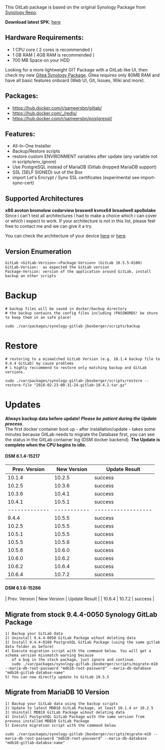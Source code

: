 This GitLab package is based on the original Synology Package from [Synology Repo](https://www.synology.com/de-de/dsm/packages/Docker-GitLab).

**Download latest SPK**: [here](https://github.com/jboxberger/synology-gitlab-jboxberger/releases)  

## Hardware Requirements:
- 1 CPU core ( 2 cores is recommended )
- 1 GB RAM ( 4GB RAM is recommended )
- 700 MB Space on your HDD

Looking for a more lightweight GIT Package with a GitLab like UI, then check my new [Gitea Synology Package](https://github.com/jboxberger/synology-gitea-jboxberger). Gitea requires only 80MB RAM and have all basic features onboard (Web UI, Git, Issues, Wiki and more).
 
## Packages:
- https://hub.docker.com/r/sameersbn/gitlab/
- https://hub.docker.com/_/redis/
- https://hub.docker.com/r/sameersbn/postgresql/

## Features: 
- All-In-One Installer
- Backup/Restore scripts
- restore custom ENVIRONMENT variables after update (any variable not in scripts/env_ignore)
- Use PostgreSQL instead of MariaDB (Gitlab dropped MariaDB support)
- SSL (SELF SIGNED) out of the Box
- import Let's Encrypt / Syno SSL certificates (experimental see import-syno-cert)
 
## Supported Architectures
**x86 avoton bromolow cedarview braswell kvmx64 broadwell apollolake**  
Since i can't test all architectures i had to make a choice which i can cover or which i expect to work. If your architecture is not in this list, please feel free to contact me and we can give it a try.  

You can check the architecture of your device [here](https://github.com/SynoCommunity/spksrc/wiki/Architecture-per-Synology-model) 
or [here](https://www.synology.com/en-us/knowledgebase/DSM/tutorial/General/What_kind_of_CPU_does_my_NAS_have).

## Version Enumeration
```
GitLab <GitLab-Version>-<Package-Version> (GitLab 10.5.5-0100)
GitLab-Version:  as expected the GitLab version
Package-Version: version of the application around GitLab, install backup an other scripts
```

# Backup
```
# backup files will be saved in docker/backup directory
# the backup contains the config files including !PASSWORDS! be shure to keep them in an safe place!

sudo ./var/packages/synology-gitlab-jboxberger/scripts/backup	
```
# Restore
```
# restoring to a mismatched GitLab Version (e.g. 10.1.4 backup file to 9.4.4 GitLab) my cause problems
# i highly reccommend to restore only matching backup and GitLab versions.
  
sudo ./var/packages/synology-gitlab-jboxberger/scripts/restore --restore-file "2018-02-23-00-31-24-gitlab-10.4.2.tar.gz"
```
# Updates
**Always backup data before update! _Please be patient during the Update process_**.   
The first docker container boot up - after installation/update - takes some minutes because GitLab needs to migrate the Database first, you can see the status in the GitLab container log (DSM docker backend). **The Update is complete when the CPU begins to idle.**    

#### DSM 6.1.4-15217 
| Prev. Version | New Version | Update Result      |
|---------------|-------------|--------------------|
| 10.1.4        | 10.2.5      | success            |
| 10.2.5        | 10.3.6      | success            |
| 10.3.6        | 10.4.1      | success            |
| 10.4.1        | 10.5.1      | success            |
| ------------- | ----------- | ------------------ |
|  9.4.4        | 10.5.5      | success            |
| 10.2.5        | 10.5.5      | success            |
| 10.5.1        | 10.5.5      | success            |
| 10.5.5        | 10.5.6      | success            |
| 10.5.6        | 10.6.0      | success            |
| 10.6.0        | 10.6.2      | success            |
| 10.6.2        | 10.6.4      | success            |
| 10.6.4        | 10.7.2      | success            |

#### DSM 6.1.6-15266
| Prev. Version | New Version | Update Result      |
| 10.6.4        | 10.7.2      | success            |

## Migrate from stock 9.4.4-0050 Synology GitLab Package
```
1) Backup your GitLab data 
2) Uninstall 9.4.4-0050 GitLab Package wihout deleting data
3) Install 9.4.4-0100 PostgreSQL GitLab Package (using the same gitlab data folder as before)
4) Execute migration script with the command below. You will get a schema version missmatch warning because
   of a bug in the stock package, just ignore and continue.
   sudo ./var/packages/synology-gitlab-jboxberger/scripts/migrate-m10 --maria-db-root-password "mdb10-root-password" --maria-db-database "mdb10-gitlab-databse-name"
5) You can now directly update to GitLab 10.5.5
```

## Migrate from MariaDB 10 Version
```
1) Backup your GitLab data using the backup scripts 
2) Update to latest MDB10 GitLab Package, at least 10.1.4 or 10.2.5
3) Uninstall MDB10 GitLab Package wihout deleting data
4) Install PostgreSQL GitLab Package with the same version from prevous installed MDB10 GitLab Package
5) Execute migration script with the command below  
 
sudo ./var/packages/synology-gitlab-jboxberger/scripts/migrate-m10 --maria-db-root-password "mdb10-root-password" --maria-db-database "mdb10-gitlab-databse-name"
```
